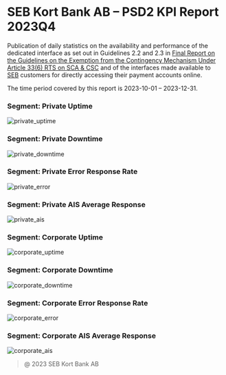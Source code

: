 # SEB Kort Bank AB – PSD2 KPI Report 2023Q4

Publication of daily statistics on the availability and performance of the dedicated interface as set out in Guidelines 2.2 and 2.3 in [Final Report on the Guidelines on the Exemption from the Contingency Mechanism Under Article 33(6) RTS on SCA & CSC](https://eba.europa.eu/sites/default/documents/files/documents/10180/2250578/4e3b9449-ecf9-4756-8006-cbbe74db6d03/Final%20Report%20on%20Guidelines%20on%20the%20exemption%20to%20the%20fall%20back.pdf?retry=1) and of the interfaces made available to [SEB](https://sebgroup.com) customers for directly accessing their payment accounts online.

The time period covered by this report is 2023-10-01 – 2023-12-31.

### Segment: Private Uptime   
![private_uptime][private_uptime]

### Segment: Private Downtime   
![private_downtime][private_downtime]

### Segment: Private Error Response Rate   
![private_error][private_error]

### Segment: Private AIS Average Response
![private_ais][private_ais]

### Segment: Corporate Uptime   
![corporate_uptime][corporate_uptime]

### Segment: Corporate Downtime   
![corporate_downtime][corporate_downtime]

### Segment: Corporate Error Response Rate   
![corporate_error][corporate_error]

### Segment: Corporate AIS Average Response
![corporate_ais][corporate_ais]

[private_ais]: ./archive/2023Q3/private/SEB_CARD_private_ais.png
[private_downtime]: ./archive/2023Q3/private/SEB_CARD_private_downtime.png
[private_error]: ./archive/2023Q3/private/SEB_CARD_private_error.png
[private_uptime]: ./archive/2023Q3/private/SEB_CARD_private_uptime.png


[corporate_ais]: ./archive/2023Q3/corporate/SEB_CARD_corporate_ais.png
[corporate_downtime]: ./archive/2023Q3/corporate/SEB_CARD_corporate_downtime.png
[corporate_error]: ./archive/2023Q3/corporate/SEB_CARD_corporate_error.png
[corporate_uptime]: ./archive/2023Q3/corporate/SEB_CARD_corporate_uptime.png

> @ 2023 SEB Kort Bank AB
